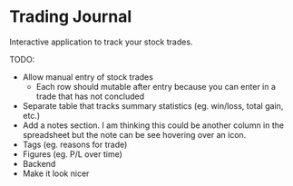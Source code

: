 # Trading Journal

Interactive application to track your stock trades.

TODO:
- Allow manual entry of stock trades
  - Each row should mutable after entry because you can enter in a trade that has not concluded
- Separate table that tracks summary statistics (eg. win/loss, total gain, etc.)
- Add a notes section. I am thinking this could be another column in the spreadsheet but the note can be see hovering over an icon.
- Tags (eg. reasons for trade)
- Figures (eg. P/L over time)
- Backend
- Make it look nicer


